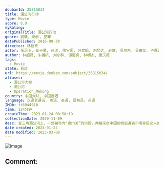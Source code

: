 ```yaml
---
doubanId: 25815034
title: 湄公河行动
type: Movie
score: 8.0
myRating: 
originalTitle: 湄公河行动
genre: 剧情, 动作, 犯罪
datePublished: 2016-09-30
director: 林超贤
actor: 张涵予, 彭于晏, 孙淳, 陈宝国, 冯文娟, 刘显达, 赵健, 吴旭东, 吴嘉龙, 卢惠光, 柏华力·莫高彼斯彻, 维他亚·潘斯林加姆, 战立国, 石占杰, 伍麟凯, 魏蔓, 李佳璇, 郝文婷, 王笑龙, 任蕊, 差拉·恩萨隆, 萨里特·沃林, 纳卡琳·加汉, 钟建龙, 张敏嘉, 陈沛兴, 林美芬, 詹姆斯·阿媞邦德, 徐添发, undefined, undefined, undefined, 于冬, undefined, undefined, undefined, undefined, undefined, undefined, 润·威弗
author: 林超贤, 朱镜祺, 刘小群, 谭惠贞, 林明杰, 麦天枢
tags:
  - Movie
state: 看过
url: https://movie.douban.com/subject/25815034/
aliases:
  - 湄公河大案
  - 湄公河
  - Operation_Mekong
country: 中国大陆, 中国香港
language: 汉语普通话, 粤语, 泰语, 缅甸语, 英语
IMDb: tt6044910
time: 124分钟
createTime: 2023-01-24 00:58:19
collectionDate: 2020-11-09
desc: 金三角湄公河上，一处被称为“鬼门关”的河段，两艘来自中国的商船遭到不明身份之人的枪击袭击。未过多久，泰国军方召开新闻发布会，指责中国商船贩卖毒品。虽然发布会宣称船员全部逃亡，但是十三具遭受残忍杀害的中...
date created: 2023-01-24
date modified: 2023-03-08
---
```


![image](p2380677316.jpg)

Comment:
---
